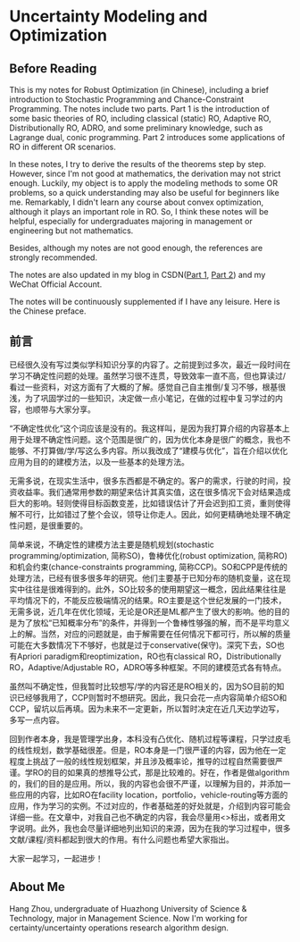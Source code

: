 # Uncertainty Modeling and Optimization

## Before Reading

This is my notes for Robust Optimization (in Chinese), including a brief introduction to Stochastic Programming and Chance-Constraint Programming. The notes include two parts. Part 1 is the introduction of some basic theories of RO, including classical (static) RO, Adaptive RO, Distributionally RO, ADRO, and some preliminary knowledge, such as Lagrange dual, conic programming. Part 2 introduces some applications of RO in different OR scenarios. 

In these notes, I try to derive the results of the theorems step by step. However, since I'm not good at mathematics, the derivation may not strict enough. Luckily, my object is to apply the modeling methods to some OR problems, so a quick understanding may also be useful for beginners like me. Remarkably, I didn't learn any course about convex optimization, although it plays an important role in RO. So, I think these notes will be helpful, especially for undergraduates majoring in management or engineering but not mathematics.

Besides, although my notes are not good enough, the references are strongly recommended.

The notes are also updated in my blog in CSDN([Part 1](https://blog.csdn.net/zll_hust/article/details/123988838?spm=1001.2014.3001.5501), [Part 2](https://blog.csdn.net/zll_hust/article/details/124230862?spm=1001.2014.3001.5501)) and my WeChat Official Account.

The notes will be continuously supplemented if I have any leisure. Here is the Chinese preface.

## 前言

已经很久没有写过类似学科知识分享的内容了。之前提到过多次，最近一段时间在学习不确定性问题的处理。虽然学习很不连贯，导致效率一直不高，但也算读过/看过一些资料，对这方面有了大概的了解。感觉自己自主推倒/复习不够，根基很浅，为了巩固学过的一些知识，决定做一点小笔记，在做的过程中复习学过的内容，也顺带与大家分享。

“不确定性优化”这个词应该是没有的。我这样叫，是因为我打算介绍的内容基本上用于处理不确定性问题。这个范围是很广的，因为优化本身是很广的概念，我也不能够、不打算做/学/写这么多内容。所以我改成了“建模与优化”，旨在介绍以优化应用为目的的建模方法，以及一些基本的处理方法。

无需多说，在现实生活中，很多东西都是不确定的。客户的需求，行驶的时间，投资收益率。我们通常用参数的期望来估计其真实值，这在很多情况下会对结果造成巨大的影响。轻则使得目标函数变差，比如错误估计了开会迟到扣工资，重则使得解不可行，比如错过了整个会议，领导让你走人。因此，如何更精确地处理不确定性问题，是很重要的。

简单来说，不确定性的建模方法主要是随机规划(stochastic programming/optimization, 简称SO)，鲁棒优化(robust optimization, 简称RO)和机会约束(chance-constraints programming, 简称CCP)。SO和CPP是传统的处理方法，已经有很多很多年的研究。他们主要基于已知分布的随机变量，这在现实中往往是很难得到的。此外，SO比较多的使用期望这一概念，因此结果往往是平均情况下的，不能反应极端情况的结果。RO主要是这个世纪发展的一门技术，无需多说，近几年在优化领域，无论是OR还是ML都产生了很大的影响。他的目的是为了放松“已知概率分布”的条件，并得到一个鲁棒性够强的解，而不是平均意义上的解。当然，对应的问题就是，由于解需要在任何情况下都可行，所以解的质量可能在大多数情况下不够好，也就是过于conservative(保守)。深究下去，SO也有Apriori paradigm和reoptimization，RO也有classical RO，Distributionally RO，Adaptive/Adjustable RO，ADRO等多种框架。不同的建模范式各有特点。

虽然叫不确定性，但我暂时比较想写/学的内容还是RO相关的，因为SO目前的知识已经够我用了，CCP则暂时不想研究。因此，我只会花一点内容简单介绍SO和CCP，留坑以后再填。因为未来不一定更新，所以暂时决定在近几天边学边写，多写一点内容。

回到作者本身，我是管理学出身，本科没有凸优化、随机过程等课程，只学过皮毛的线性规划，数学基础很差。但是，RO本身是一门很严谨的内容，因为他在一定程度上挑战了一般的线性规划框架，并且涉及概率论，推导的过程自然需要很严谨。学RO的目的如果真的想推导公式，那是比较难的。好在，作者是做algorithm的，我们的目的是应用。所以，我的内容也会很不严谨，以理解为目的，并添加一些应用的内容，比如RO在facility location，portfolio，vehicle-routing等方面的应用，作为学习的实例。不过对应的，作者基础差的好处就是，介绍到内容可能会详细一些。在文章中，对我自己也不确定的内容，我会尽量用<>标出，或者用文字说明。此外，我也会尽量详细地列出知识的来源，因为在我的学习过程中，很多文献/课程/资料都起到很大的作用。有什么问题也希望大家指出。

大家一起学习，一起进步！

## About Me

Hang Zhou, undergraduate of Huazhong University of Science & Technology, major in Management Science. Now I'm working for certainty/uncertainty operations research algorithm design.